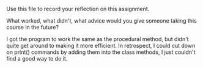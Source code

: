 Use this file to record your reflection on this assignment. 

What worked, what didn't, what advice would you give someone taking this course in the future?

I got the program to work the same as the procedural method, but didn't quite get around to making it more efficient. In retrospect, I could cut down on print() commands by adding them into the class methods, I just couldn't find a good way to do it. 

